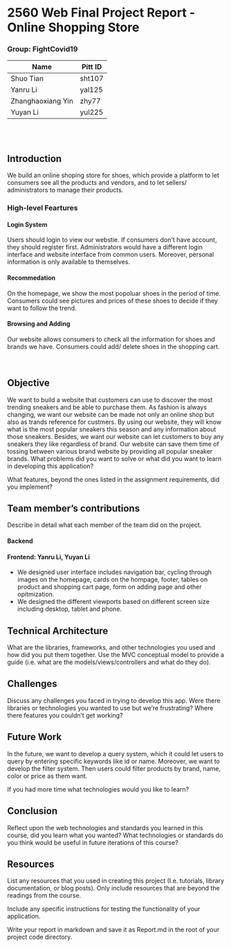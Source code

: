 # 2560 Web Final Project Report - Online Shopping Store

### Group: FightCovid19

| Name              | Pitt ID |
| ----------------- | ------- |
| Shuo Tian         | sht107  |
| Yanru Li          | yal125  |
| Zhanghaoxiang Yin | zhy77   |
| Yuyan Li          | yul225  |

<br><br>

## Introduction
We build an online shoping store for shoes, which provide a platform to let consumers see all the products and vendors, 
and to let sellers/ administrators to manage their products. 

### High-level Feartures
#### Login System
Users should login to view our webstie. If consumers don't have account, they should register first. 
Administrators would have a different login interface and website interface from common users. 
Moreover, personal information is only available to themselves.
#### Recommedation
On the homepage, we show the most popoluar shoes in the period of time. 
Consumers could see pictures and prices of these shoes to decide if they want to follow the trend.
#### Browsing and Adding
Our website allows consumers to check all the information for shoes and brands we have. 
Consumers could add/ delete shoes in the shopping cart. <br><br><br>

## Objective
We want to build a website that customers can use to discover the most trending sneakers and be able to purchase them. As
 fashion is always changing, we want our website can be made not only an online shop but also as trands reference for custmers.
 By using our website, they will know what is the most popular sneakers this season and any information about those sneakers. Besides,
 we want our website can let customers to buy any sneakers they like regardless of brand. Our website can save them time of tossing
 between various brand website by providing all popular sneaker brands. 
What problems did you want to solve or what did you want to learn in developing this application? 

What features, beyond the ones listed in the assignment requirements, did you implement?

## Team member’s contributions

Describe in detail what each member of the team did on the project.
#### Backend
#### Frontend: Yanru Li, Yuyan Li
+ We designed user interface includes navigation bar, cycling through images on the homepage, cards on the hompage, footer,
tables on product and shopping cart page, form on adding page and other opitmization.
+ We designed the different viewports based on different screen size including desktop, tablet and phone.


## Technical Architecture

What are the libraries, frameworks, and other technologies you used and how did you put them together. 
Use the MVC conceptual model to provide a guide (i.e. what are the models/views/controllers and what do they do).

## Challenges

Discuss any challenges you faced in trying to develop this app. 
Were there libraries or technologies you wanted to use but we’re frustrating? 
Where there features you couldn’t get working?

## Future Work
In the future, we want to develop a query system, 
which it could let users to query by entering specific keywords like id or name.
Moreover, we want to develop the filter system. 
Then users could filter products by brand, name, color or price as them want. 

If you had more time what technologies would you like to learn?

## Conclusion

Reflect upon the web technologies and standards you learned in this course, 
did you learn what you wanted? What technologies or standards do you think would be useful in future iterations of this course?

## Resources

List any resources that you used in creating this project (I.e. tutorials, library documentation, or blog posts). Only include resources that are beyond the readings from the course.

Include any specific instructions for testing the functionality of your application.

Write your report in markdown and save it as Report.md in the root of your project code directory.
